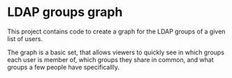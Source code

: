 # LDAP groups graph

This project contains code to create a graph for the LDAP groups of a given
list of users.

The graph is a basic set, that allows viewers to quickly see in which groups
each user is member of, which groups they share in common, and what groups
a few people have specificallly.
